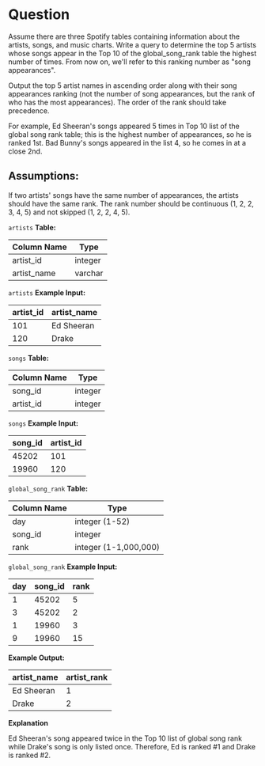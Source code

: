 # Question
Assume there are three Spotify tables containing information about the artists, songs, and music charts. Write a query to determine the top 5 artists whose songs appear in the Top 10 of the global_song_rank table the highest number of times. From now on, we'll refer to this ranking number as "song appearances".

Output the top 5 artist names in ascending order along with their song appearances ranking (not the number of song appearances, but the rank of who has the most appearances). The order of the rank should take precedence.

For example, Ed Sheeran's songs appeared 5 times in Top 10 list of the global song rank table; this is the highest number of appearances, so he is ranked 1st. Bad Bunny's songs appeared in the list 4, so he comes in at a close 2nd.

## Assumptions:

If two artists' songs have the same number of appearances, the artists should have the same rank.
The rank number should be continuous (1, 2, 2, 3, 4, 5) and not skipped (1, 2, 2, 4, 5).

`artists` **Table:**

|Column Name	|Type|
|----|----|
|artist_id	|integer|
|artist_name	|varchar|

`artists` **Example Input:**

|artist_id|	artist_name|
|------|-----|
|101|	Ed Sheeran|
|120|	Drake|

`songs` **Table:**

|Column Name|	Type|
|----|----|
|song_id|	integer|
|artist_id|	integer|

`songs` **Example Input:**

|song_id|	artist_id|
|-----|------|
|45202|	101|
|19960|	120|

`global_song_rank` **Table:**

|Column Name|	Type|
|-----|-----|
|day|	integer (1-52)|
|song_id	|integer|
|rank|	integer (1-1,000,000)|

`global_song_rank` **Example Input:**

|day	|song_id	|rank|
|-----|-----|----|
|1|	45202|	5|
|3|	45202|	2|
|1	|19960|	3|
|9	|19960|	15|

**Example Output:**

|artist_name	|artist_rank|
|---|-----|
|Ed Sheeran|	1|
|Drake	|2|

**Explanation**

Ed Sheeran's song appeared twice in the Top 10 list of global song rank while Drake's song is only listed once. Therefore, Ed is ranked #1 and Drake is ranked #2.

